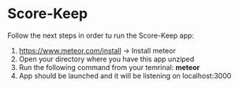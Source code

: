# Score-Keep

Follow the next steps in order tu run the Score-Keep app:

1. https://www.meteor.com/install -> Install meteor 
2. Open your directory where you have this app unziped
3. Run the following command from your temrinal: **meteor**
4. App should be launched and it will be listening on localhost:3000
